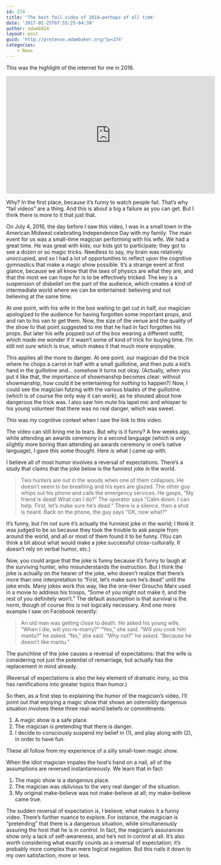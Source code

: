 ```yaml
---
id: 274
title: 'The best fail video of 2016—perhaps of all time'
date: '2017-01-25T07:55:25-04:30'
author: adamb924
layout: post
guid: 'http://pretense.adambaker.org/?p=274'
categories:
    - News
---
```


This was the highlight of the internet for me in 2016.

<iframe allowfullscreen="allowfullscreen" frameborder="0" height="315" loading="lazy" src="https://www.youtube.com/embed/I-u7fZgE80w" width="560"></iframe>

Why? In the first place, because it’s funny to watch people fail. That’s why “fail videos” are a thing. And this is about a big a failure as you can get. But I think there is more to it that just that.

On July 4, 2016, the day before I saw this video, I was in a small town in the American Midwest celebrating Independence Day with my family. The main event for us was a small-time magician performing with his wife. We had a great time. He was great with kids; our kids got to participate; they got to see a dozen or so magic tricks. Needless to say, my brain was relatively unoccupied, and so I had a lot of opportunities to reflect upon the cognitive gymnastics that make a magic show possible. It’s a strange event at first glance, because we all know that the laws of physics are what they are, and that the most we can hope for is to be effectively tricked. The key is a suspension of disbelief on the part of the audience, which creates a kind of intermediate world where we can be entertained: believing and not believing at the same time.

At one point, with his wife in the box waiting to get cut in half, our magician apologized to the audience for having forgotten some important props, and and ran to his van to get them. Now, the size of the venue and the quality of the show to that point suggested to me that he had in fact forgotten his props. But later his wife popped out of the box wearing a different outfit, which made me wonder if it wasn’t some of kind of trick for buying time. I’m still not sure which is true, which makes it that much more enjoyable.

This applies all the more to danger. At one point, our magician did the trick where he chops a carrot in half with a small guillotine, and then puts a kid’s hand in the guillotine and… somehow it turns out okay. (Actually, when you put it like that, the importance of showmanship becomes clear: without showmanship, how could it be entertaining for *nothing* to happen?) Now, I could see the magician futzing with the various blades of the guillotine (which is of course the only way it can work), as he shouted about how dangerous the trick was. I also saw him mute his lapel mic and whisper to his young volunteer that there was no real danger, which was sweet.

This was my cognitive context when I saw the link to this video.

The video can still bring me to tears. But why is it funny? A few weeks ago, while attending an awards ceremony in a second language (which is only slightly more boring than attending an awards ceremony in one’s native language), I gave this some thought. Here is what I came up with.

I believe all of most humor involves a reversal of expectations. There’s a study that claims that the joke below is the funniest joke in the world.

> Two hunters are out in the woods when one of them collapses. He doesn’t seem to be breathing and his eyes are glazed. The other guy whips out his phone and calls the emergency services. He gasps, “My friend is dead! What can I do?” The operator says “Calm down. I can help. First, let’s make sure he’s dead.” There is a silence, then a shot is heard. Back on the phone, the guy says “OK, now what?”

It’s funny, but I’m not sure it’s actually the funniest joke in the world; I think it was judged to be so because they took the trouble to ask people from around the world, and all or most of them found it to be funny. (You can think a bit about what would make a joke successful cross-culturally. It doesn’t rely on verbal humor, etc.)

Now, you could argue that the joke is funny because it’s funny to laugh at the surviving hunter, who misunderstands the instruction. But I think the joke is actually on the hearer of the joke, who doesn’t realize that there’s more than one interpretation to “First, let’s make sure he’s dead” until the joke ends. Many jokes work this way, like the one-liner Groucho Marx used in a movie to address his troops, “Some of you might not make it, and the rest of you definitely won’t.” The default assumption is that survival is the norm, though of course this is not logically necessary. And one more example I saw on Facebook recently:

> An old man was getting close to death. He asked his young wife, “When I die, will you re-marry?” “Yes,” she said. “Will you cook him mantu?” he asked. “No,” she said. “Why not?” he asked. “Because he doesn’t like mantu.”

The punchline of the joke causes a reversal of expectations: that the wife is considering not just the potential of remarriage, but actually has the replacement in mind already.

(Reversal of expectations is also the key element of dramatic irony, so this has ramifications into greater topics than humor.)

So then, as a first step to explaining the humor of the magician’s video, I’ll point out that enjoying a magic show that shows an ostensibly dangerous situation involves these three real-world beliefs or commitments:

1. A magic show is a safe place.
2. The magician is pretending that there is danger.
3. I decide to consciously suspend my belief in (1), and play along with (2), in order to have fun.

These all follow from my experience of a silly small-town magic show.

When the idiot magician impales the host’s hand on a nail, all of the assumptions are reversed instantaneously. We learn that in fact:

1. The magic show is a dangerous place.
2. The magician was oblivious to the very real danger of the situation.
3. My original make-believe was not make-believe at all; my make-believe came true.

The sudden reversal of expectation is, I believe, what makes it a funny video. There’s further nuance to explore. For instance, the magician is “pretending” that there is a dangerous situation, while simultaneously assuring the host that he is in control. In fact, the magician’s assurances show only a lack of self-awareness, and he’s not in control at all. It’s also worth considering what exactly counts as a reversal of expectation; it’s probably more complex than mere logical negation. But this nails it down to my own satisfaction, more or less.